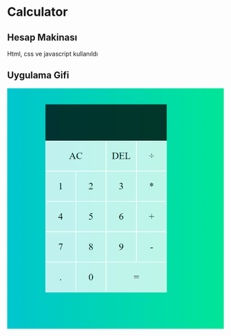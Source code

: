 # Calculator

<h2>Hesap Makinası</h2>

 <p> Html, css ve javascript kullanıldı </p>

<h2>Uygulama Gifi</h2>

![](calc.gif)